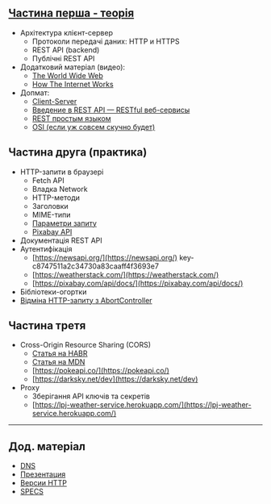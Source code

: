 ## [Частина перша - теорія](https://docs.google.com/presentation/d/1YK1DogtkPz0zTo313uAeuvvNh1vFfbStCD-g39jGd5M/edit?usp=sharing)

- Архітектура клієнт-сервер
  - Протоколи передачі даних: HTTP и HTTPS
  - REST API (backend)
  - Публічні REST API
- Додатковий матеріал (видео):
  - [The World Wide Web](https://youtu.be/guvsH5OFizE?list=PL8dPuuaLjXtNlUrzyH5r6jN9ulIgZBpdo)
  - [How The Internet Works](https://www.youtube.com/playlist?list=PLzdnOPI1iJNfMRZm5DDxco3UdsFegvuB7)
- Допмат:
  - [Client-Server](https://habr.com/ru/post/495698/)
  - [Введение в REST API — RESTful веб-сервисы](https://habr.com/ru/post/483202/)
  - [REST простым языком](https://medium.com/@andr.ivas12/rest-%D0%BF%D1%80%D0%BE%D1%81%D1%82%D1%8B%D0%BC-%D1%8F%D0%B7%D1%8B%D0%BA%D0%BE%D0%BC-90a0bca0bc78)
  - [OSI (если уж совсем скучно будет)](https://ru.wikipedia.org/wiki/%D0%A1%D0%B5%D1%82%D0%B5%D0%B2%D0%B0%D1%8F_%D0%BC%D0%BE%D0%B4%D0%B5%D0%BB%D1%8C_OSI)

## Частина друга (практика)

- HTTP-запити в браузері
  - Fetch API
  - Владка Network
  - HTTP-методи
  - Заголовки
  - MIME-типи
  - [Параметри запиту](https://pixabay.com/api/docs/)
  - [Pixabay API](https://pixabay.com/api/docs/#api_search_images)
- Документація REST API
- Аутентифікація
  - [https://newsapi.org/](https://newsapi.org/)
    key-c8747511a2c34730a83caaff4f3693e7
  - [https://weatherstack.com/](https://weatherstack.com/)
  - [https://pixabay.com/api/docs/](https://pixabay.com/api/docs/)
- Бібліотеки-огортки
- [Відміна HTTP-запиту з AbortController](https://davidwalsh.name/javascript-promise-tricks)

## Частина третя

- Cross-Origin Resource Sharing (CORS)
  - [Статья на HABR](https://habr.com/ru/company/macloud/blog/553826/)
  - [Статья на MDN](https://developer.mozilla.org/uk/docs/Web/HTTP/CORS)
  - [https://pokeapi.co/](https://pokeapi.co/)
  - [https://darksky.net/dev](https://darksky.net/dev)
- Proxy
  - Зберігання API ключів та секретів
  - [https://lpj-weather-service.herokuapp.com/](https://lpj-weather-service.herokuapp.com/)

---

## Дод. матеріал

- [DNS](https://selectel.ru/blog/dns-server/)
- [Презентация](https://drive.google.com/file/d/1KcDIQuyn2IBwESAjg96hH-nniozG3L3W/view?usp=sharing)
- [Версии HTTP](https://developer.mozilla.org/ru/docs/Web/HTTP/Basics_of_HTTP/Evolution_of_HTTP)
- [SPECS](https://rapidapi.com/pgamerxdev/api/random-stuff-api/specs)
